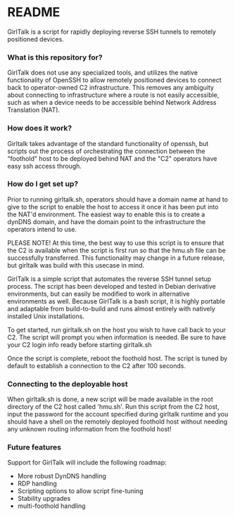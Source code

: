 # README #

GirlTalk is a script for rapidly deploying reverse SSH tunnels to remotely positioned devices.

### What is this repository for? ###

GirlTalk does not use any specialized tools, and utilizes the native functionality of OpenSSH to allow remotely positioned devices to connect back to operator-owned C2
infrastructure. This removes any ambiguity about connecting to infrastructure where a route is not easily accessible, such as when a device needs to be accessible behind 
Network Address Translation (NAT).

### How does it work? ###
Girltalk takes advantage of the standard functionality of openssh, but scripts out the process of orchestrating the connection between the "foothold" host to be deployed behind 
NAT and the "C2" operators have easy ssh access through.

### How do I get set up? ###
Prior to running girltalk.sh, operators should have a domain name at hand to give to the script to enable the host to access it once it has been put into the NAT'd environment.
The easiest way to enable this is to create a dynDNS domain, and have the domain point to the infrastructure the operators intend to use.

PLEASE NOTE!
At this time, the best way to use this script is to ensure that the C2 is available when the script is first run so that the hmu.sh file can be successfully transferred. This
functionality may change in a future release, but girltalk was build with this usecase in mind.

GirlTalk is a simple script that automates the reverse SSH tunnel setup process. The script has been developed and tested in Debian derivative environments, but can easily be
modified to work in alternative environments as well. Because GirlTalk is a bash script, it is highly portable and adaptable from build-to-build and runs almost entirely with
natively installed Unix installations.

To get started, run girltalk.sh on the host you wish to have call back to your C2. The script will prompt you when information is needed. Be sure to have your C2 login info
ready before starting girltalk.sh

Once the script is complete, reboot the foothold host. The script is tuned by default to establish a connection to the C2 after 100 seconds.

### Connecting to the deployable host ###
When girltalk.sh is done, a new script will be made available in the root directory of the C2 host called 'hmu.sh'. Run this script from the C2 host, input the password for
the account specified during girltalk runtime and you should have a shell on the remotely deployed foothold host without needing any unknown routing information from the foothold
host!

### Future features ###
Support for GirlTalk will include the following roadmap:
* More robust DynDNS handling
* RDP handling
* Scripting options to allow script fine-tuning
* Stability upgrades
* multi-foothold handling